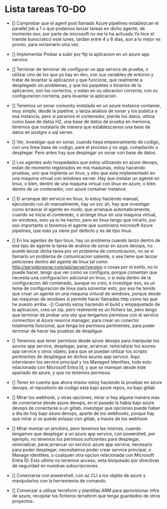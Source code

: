 # Lista tareas TO-DO

- [] Comprobar que el agent pool llamado Azure pipelines establezcan el parallel job a 1 o que podamos lanzar tareas en dicho agente, de momento eso, por parte de microsoft no me lo ha activado.Ya hice el tramite burocratico este lunes, tardan entre 4 y 6 dias, aun a lo mejor es pronto, para reclamarlo otra vez.
- [] Implementar Probar a subir por ftp la aplicacion en un azure app service.
- [] Terminar de terminar de configurar un app service de prueba, o utilizar uno de los que ya hay en dev, con sus variables de entorno y tratar de levantar la aplicacion y que funcione, que realmente a desplegado sin problemas, y que los paquetes o binarios de la aplicacion, son los correctos, y estan en su ubicacion correcta, con su configuracion correcta, para levantar la aplicacion.
- [] Tenemos un sonar comunity instalado en un azure instance container, muy simple, desde la pipeline, y lanza analisis de sonar y los publica a esa instancia, pero si paramos el contenedor, pierde los datos, utiliza como base de datos H2, una base de datos de prueba en memoria, tenemos que instalarlo de manera que establezcamos una base de datos en postgre o sql server.
- [] Ver, investigar que en sonar, cuando haya empeoramiento de codigo, con una linea base de codigo, pare el proceso y no siga, compilando o desplegar. Pero antes hay que desplegar un sonar con base de datos.
- [] Los agentes auto hospedados que estoy utilizando en azure devops, estan de momento registrados en mis maquinas, estoy haciendo pruebas, uno que implenta un linux, y otro que esta implementado en una maquina virtual con windows server. Hay que instalar un agente en linux, o bien, dentro de una maquina virtual con linux en azure, o bien dentro de un contenedor, con azure container instance.
- [] El arranque del servicio en linux, lo estoy haciendo manual, ejecutando run.sh manualmente, hay un svc.sh, hay que investigar como arrancar el agente en modo, que arranque automaticamente, cuando se inicia el contenedo, o arrange linux en una maquina virtual, en windows, esto ya lo he hecho, pero en linux tengo que mirarlo, por eso importante si tenemos el agente que suministra microsoft Azure pipelines, que esto ya viene por defecto y es de tipo linux.
- [] En los agentes de tipo linux, hay un problema cuando lanzo dentro de ese tipo de agente la tarea de analisis de sonar en azure devops, no puede lanzar dicha tarea por un problema de comunicacion, no se si llamarlo un problema de comunicacion saliente, o sea tiene que lanzar peticiones dentro del agente de linux tal como http://servidorsonar.com/api/server/version o cosas por el estilo, no lo puede hacer, tengo que ver como se configura, porque comentan que necesita una configuracion adicional en linux, o si esta dentro de la configuracion del contenedo, aunque no creo, e investigar eso, es un tema de configuracion de linux para solventar esto, por eso he tenido que crear un agente en una maquina virtural de windows, porque desde las maquinas de windows si permite hacer llamadas http como las que he puesto arriba.
-[] Cuando estoy haciendo el build y empaquetado de la aplicacion, creo un zip, pero realmente es un fichero tar, pero tengo que terminar de probar una vez que tengamos permisos con el service connection al Azure resorce manager, para crear un conector totalmente funcional, que tenga los permisos pertinentes, para poder terminar de hacer las pruebas de despligue. 


- [] Tenemos que tener permisos desde azure devops para manipular los azures app service, desplegar, parar, arrancar, reinicializar los azures app service y otros objeto, para que se puedan utilizar los scripts pertinentes de despliegue en dichos azures app service. Aqui intervienen los service principal y los Managed Identities, todo esto relacionado con Microsoft Entra Id, y que se manejan desde este apartado de azure, y que no tenemos permisos.

- [] Tener en cuenta que ahora mismo estoy haciendo la pruebas en azure devops, el repositorio de codigo esta bajo azure repos, no bajo gitlab

- [] Mirar los webhook, y otras opciones, mirar si hay alguna manera mas de conectarse desde azure devops, en el pasado la habia bajo azure devops de conectarse a un gitlab, investigar que opciones puede haber a dia de hoy bajo azure devops, aparte de los webhooks, porque hay que mirar si se puede enlazar con gitlab, a traves de los webhook

- [] Mirar montar un jenckins, pero tenemos las mismas, cuando tengamos que desplegar a un azure app service, con powershell, por ejemplo, no tenemos los permisos suficientes para desplegar, reinicializar, parar,arrancar un servicio azure app service, necesario para poder desplegar, necesitamos poder crear  service principal, o Manage identities, o cualquier otra opcion relacionada con Microsoft Entra ID. Esto ultimo no tenemos acceso, esta bloqueado por directivas de seguridad en nuestras subscripciones.

- [] Conectarse con powershell, con az CLI a los objeto de azure y manipularlos con la herramienta de comando.

- [] Comenzar a utilizar terraform y plantillas ARM para aprovisionar infra de azure, recopilar los ficheros terraform que tenga guardados de otros proyectos.

